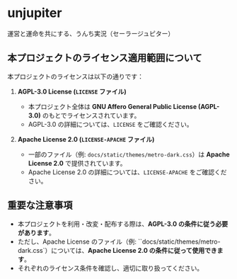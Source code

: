 # unjupiter
運営と運命を共にする、うんち実況（セーラージュピター）

## 本プロジェクトのライセンス適用範囲について

本プロジェクトのライセンスは以下の通りです：

1. **AGPL-3.0 License (`LICENSE` ファイル)**
   - 本プロジェクト全体は **GNU Affero General Public License (AGPL-3.0)** のもとでライセンスされています。
   - AGPL-3.0 の詳細については、`LICENSE` をご確認ください。

2. **Apache License 2.0 (`LICENSE-APACHE` ファイル)**
   - 一部のファイル（例: `docs/static/themes/metro-dark.css`）は **Apache License 2.0** で提供されています。
   - Apache License 2.0 の詳細については、`LICENSE-APACHE` をご確認ください。

## 重要な注意事項
- 本プロジェクトを利用・改変・配布する際は、**AGPL-3.0 の条件に従う必要があります**。
- ただし、Apache License のファイル（例: ``docs/static/themes/metro-dark.css`）については、**Apache License 2.0 の条件に従って使用できます**。
- それぞれのライセンス条件を確認し、適切に取り扱ってください。
